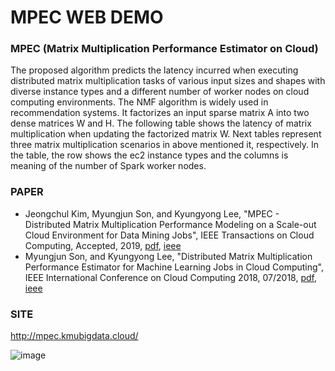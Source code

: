 # MPEC WEB DEMO
### MPEC (Matrix Multiplication Performance Estimator on Cloud)
The proposed algorithm predicts the latency incurred when executing distributed matrix multiplication tasks of various input sizes and shapes with diverse instance types and a different number of worker nodes on cloud computing environments. The NMF algorithm is widely used in recommendation systems. It factorizes an input sparse matrix A into two dense matrices W and H. The following table shows the latency of matrix multiplication when updating the factorized matrix W. Next tables represent three matrix multiplication scenarios in above mentioned it, respectively. In the table, the row shows the ec2 instance types and the columns is meaning of the number of Spark worker nodes.

### PAPER
 - Jeongchul Kim, Myungjun Son, and Kyungyong Lee, "MPEC - Distributed Matrix Multiplication Performance Modeling on a Scale-out Cloud Environment for Data Mining Jobs", IEEE Transactions on Cloud Computing, Accepted, 2019, [pdf](http://leeky.me/publications/mpec-tcc.pdf), [ieee](https://ieeexplore.ieee.org/document/8887190) 
 - Myungjun Son, and Kyungyong Lee, "Distributed Matrix Multiplication Performance Estimator for Machine Learning Jobs in Cloud Computing", IEEE International Conference on Cloud Computing 2018, 07/2018, [pdf](http://leeky.me/publications/cloud_2018.pdf), [ieee](https://ieeexplore.ieee.org/document/8457857)

### SITE
http://mpec.kmubigdata.cloud/

![image](https://user-images.githubusercontent.com/10591350/71336330-fcc90080-2589-11ea-9a47-2a1dbe9a2b1d.png)
